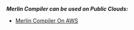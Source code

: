 ***Merlin Compiler can be used on Public Clouds:***
<ul> 
<li><a href="AWS/README.md">Merlin Compiler On AWS</b></td></li> 
</ul>
